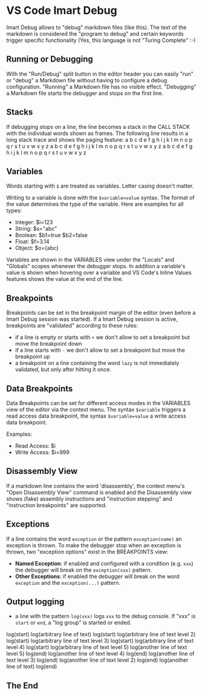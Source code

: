 # VS Code Imart Debug

Imart Debug allows to "debug" markdown files (like this).
The text of the markdown is considered the "program to debug" and certain keywords trigger specific functionality (Yes, this language is not "Turing Complete" :-)

## Running or Debugging

With the "Run/Debug" split button in the editor header you can easily "run" or "debug" a Markdown file without having to configure a debug configuration.
"Running" a Markdown file has no visible effect. "Debugging" a Markdown file starts the debugger and stops on the first line.
  
## Stacks

If debugging stops on a line, the line becomes a stack in the CALL STACK with the individual words shown as frames.
The following line results in a long stack trace and shows the paging feature:
a b c d e f g h i j k l m n o p q r s t u v w x y z a b c d e f g h i j k l m n o p q r s t u v w x y z a b c d e f g h i j k l m n o p q r s t u v w x y z

## Variables

Words starting with `$` are treated as variables. Letter casing doesn't matter.

Writing to a variable is done with the `$variable=value` syntax. The format of the value determines the type of the variable. Here are examples for all types:
- Integer: $i=123
- String: $s="abc"
- Boolean: $b1=true $b2=false
- Float: $f=3.14
- Object: $o={abc}

Variables are shown in the VARIABLES view under the "Locals" and "Globals" scopes whenever the debugger stops.
In addition a variable's value is shown when hovering over a variable and VS Code's Inline Values features shows the value at the end of the line.

## Breakpoints

Breakpoints can be set in the breakpoint margin of the editor (even before a Imart Debug session was started).
If a Imart Debug session is active, breakpoints are "validated" according to these rules:

* if a line is empty or starts with `+` we don't allow to set a breakpoint but move the breakpoint down
* if a line starts with `-` we don't allow to set a breakpoint but move the breakpoint up
* a breakpoint on a line containing the word `lazy` is not immediately validated, but only after hitting it once.

## Data Breakpoints

Data Breakpoints can be set for different access modes in the VARIABLES view of the editor via the context menu.
The syntax `$variable` triggers a read access data breakpoint, the syntax `$variable=value` a write access data breakpoint.

Examples:
- Read Access: $i
- Write Access: $i=999

## Disassembly View

If a markdown line contains the word 'disassembly', the context menu's "Open Disassembly View" command is enabled and the Disassembly view shows (fake) assembly instructions and "instruction stepping" and "instruction breakpoints" are supported.

## Exceptions

If a line contains the word `exception` or the pattern `exception(name)` an exception is thrown.
To make the debugger stop when an exception is thrown, two "exception options" exist in the BREAKPOINTS view:
- **Named Exception**: if enabled and configured with a condition (e.g. `xxx`) the debugger will break on the `exception(xxx)` pattern.
- **Other Exceptions**: if enabled the debugger will break on the word `exception` and the `exception(...)` pattern.

## Output logging

* a line with the pattern `log(xxx)` logs `xxx` to the debug console. If "xxx" is `start` or `end`, a "log group" is started or ended.

log(start)
log(arbitrary line of text)
log(start)
log(arbitrary line of text level 2)
log(start)
log(arbitrary line of text level 3)
log(start)
log(arbitrary line of text level 4)
log(start)
log(arbitrary line of text level 5)
log(another line of text level 5)
log(end)
log(another line of text level 4)
log(end)
log(another line of text level 3)
log(end)
log(another line of text level 2)
log(end)
log(another line of text)
log(end)

## The End